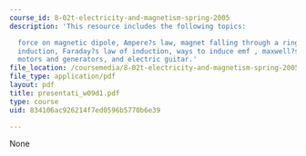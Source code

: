 ```yaml
---
course_id: 8-02t-electricity-and-magnetism-spring-2005
description: 'This resource includes the following topics:

  force on magnetic dipole, Ampere?s law, magnet falling through a ring, jumping ring,
  induction, Faraday?s law of induction, ways to induce emf , maxwell?s equations,
  motors and generators, and electric guitar.'
file_location: /coursemedia/8-02t-electricity-and-magnetism-spring-2005/834106ac926214f7ed0596b5770b6e39_presentati_w09d1.pdf
file_type: application/pdf
layout: pdf
title: presentati_w09d1.pdf
type: course
uid: 834106ac926214f7ed0596b5770b6e39

---
```

None